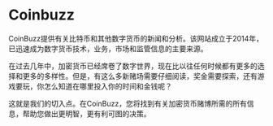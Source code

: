 # Coinbuzz

CoinBuzz提供有关比特币和其他数字货币的新闻和分析。该网站成立于2014年，已迅速成为数字货币技术，业务，市场和监管信息的主要来源。

在过去几年中，加密货币已经席卷了数字世界，现在比以往任何时候都有更多的选择和更多的多样性。但是，有这么多新赌场需要仔细阅读，奖金需要探索，还有游戏要玩，你怎么知道在哪里投入你的时间和金钱呢？

这就是我们的切入点。在CoinBuzz，您将找到有关加密货币赌博所需的所有信息，帮助您做出更明智，更有利可图的决策。
